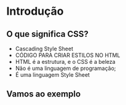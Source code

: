# Introdução

## O que significa CSS?

* Cascading Style Sheet
* CÓDIGO PARA CRIAR ESTILOS NO HTML
* HTML é a estrutura, e o CSS é a beleza
* Não é uma linguagem de programação;
* É uma linguagem Style Sheet

## Vamos ao exemplo

<!-- Feito no CodePen.io-->